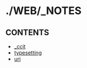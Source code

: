 # ./WEB/_NOTES  


## CONTENTS  
*	[_ccit](_ccit.md)  
*	[typesetting](typesetting.md)  
*	[uri](uri.md)  

